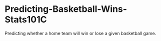 # Predicting-Basketball-Wins-Stats101C
Predicting whether a home team will win or lose a given basketball game.
